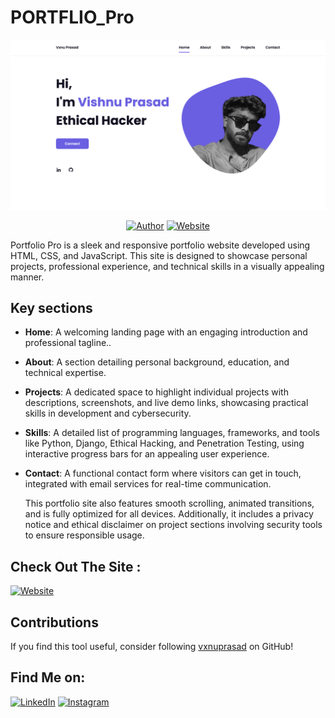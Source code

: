 # PORTFLIO_Pro

<p align="center">
<a href="#"><img title="web" src="web.png"></a>
</p>

<p align="center">
<a href="https://github.com/vxnuprasad"><img title="Author" src="https://img.shields.io/badge/Author-Vishnu-yellow.svg?style=for-the-badge&logo=github"></a>
<a href="https://vxnuprasad.github.io/"><img title="Website" src="https://img.shields.io/badge/Website-Portflio--Site-green.svg?style=for-the-badge&logo=sites"></a>
</p>

Portfolio Pro is a sleek and responsive portfolio website developed using HTML, CSS, and JavaScript. This site is designed to showcase personal projects, professional experience, and technical skills in a visually appealing manner.

## Key sections

- **Home**: A welcoming landing page with an engaging introduction and professional tagline..
- **About**: A section detailing personal background, education, and technical expertise.
- **Projects**: A dedicated space to highlight individual projects with descriptions, screenshots, and live demo links, showcasing practical skills in development and cybersecurity.
- **Skills**: A detailed list of programming languages, frameworks, and tools like Python, Django, Ethical Hacking, and Penetration Testing, using interactive progress bars for an appealing user experience.
- **Contact**: A functional contact form where visitors can get in touch, integrated with email services for real-time communication.

  This portfolio site also features smooth scrolling, animated transitions, and is fully optimized for all devices. Additionally, it includes a privacy notice and ethical disclaimer on project sections involving security tools to ensure responsible usage.

## Check Out The Site :
<p align="left">
<a href="https://vxnuprasad.github.io/"><img title="Website" src="https://img.shields.io/badge/Website-Portflio--Site-green.svg?style=for-the-badge&logo=sites"></a>
</p>


## Contributions

If you find this tool useful, consider following [vxnuprasad](https://github.com/vxnuprasad) on GitHub!

## Find Me on:

[![LinkedIn](https://img.shields.io/badge/LinkedIn-VishnuPrasad-blue?style=for-the-badge&logo=LinkedIn)](https://www.linkedin.com/in/vxnuprasad)
[![Instagram](https://img.shields.io/badge/IG-%40__.v.shnu-red?style=for-the-badge&logo=instagram)](https://www.instagram.com/__.v.shnu/)
